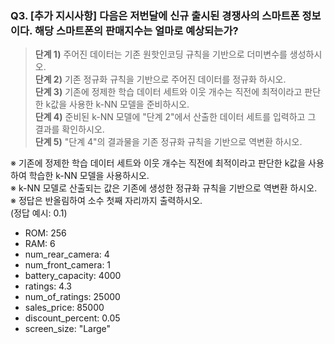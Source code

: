 ### Q3. \[추가 지시사항\] 다음은 저번달에 신규 출시된 경쟁사의 스마트폰 정보이다. 해당 스마트폰의 판매지수는 얼마로 예상되는가?  
> **단계 1)** 주어진 데이터는 기존 원핫인코딩 규칙을 기반으로 더미변수를 생성하시오.  
> **단계 2)** 기존 정규화 규칙을 기반으로 주어진 데이터를 정규화 하시오.  
> **단계 3)** 기존에 정제한 학습 데이터 세트와 이웃 개수는 직전에 최적이라고 판단한 k값을 사용한 k-NN 모델을 준비하시오.  
> **단계 4)** 준비된 k-NN 모델에 "단계 2"에서 산출한 데이터 세트를 입력하고 그 결과를 확인하시오.  
> **단계 5)** "단계 4"의 결과물을 기존 정규화 규칙을 기반으로 역변환 하시오.  

※ 기존에 정제한 학습 데이터 세트와 이웃 개수는 직전에 최적이라고 판단한 k값을 사용하여 학습한 k-NN 모델을 사용하시오.  
※ k-NN 모델로 산출되는 값은 기존에 생성한 정규화 규칙을 기반으로 역변환 하시오.  
※ 정답은 반올림하여 소수 첫째 자리까지 출력하시오.  
(정답 예시: 0.1)
* ROM: 256
* RAM: 6
* num_rear_camera: 4
* num_front_camera: 1
* battery_capacity: 4000
* ratings: 4.3
* num_of_ratings: 25000
* sales_price: 85000
* discount_percent: 0.05
* screen_size: "Large"

